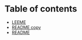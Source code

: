# Table of contents

* [LEEME](README.md)
* [README copy](<README copy.md>)
* [README](<README (1).md>)
